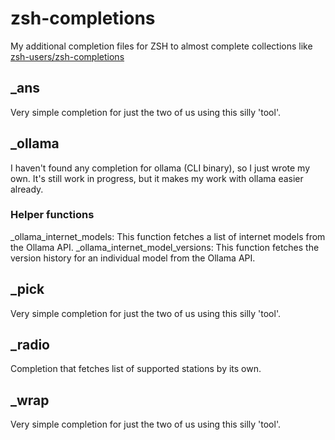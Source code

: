 # zsh-completions

My additional completion files for ZSH to almost complete collections like
[zsh-users/zsh-completions](https://github.com/zsh-users/zsh-completions/)

## _ans

Very simple completion for just the two of us using this silly 'tool'.

## _ollama

I haven't found any completion for ollama (CLI binary), so I just wrote my own. 
It's still work in progress, but it makes my work with ollama easier already. 

### Helper functions
_ollama_internet_models: This function fetches a list of internet models from the Ollama API.
_ollama_internet_model_versions: This function fetches the version history for an individual model from the Ollama API.

## _pick

Very simple completion for just the two of us using this silly 'tool'.

## _radio

Completion that fetches list of supported stations by its own.

## _wrap

Very simple completion for just the two of us using this silly 'tool'.
